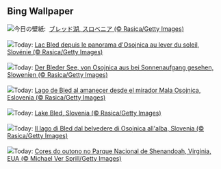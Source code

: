 ## Bing Wallpaper
![](https://www.bing.com/th?id=OHR.LakeBledSunrise_JA-JP6531539874_UHD.jpg&w=1000)今日の壁紙: &nbsp;[ブレッド湖, スロベニア (© Rasica/Getty Images)](https://www.bing.com/th?id=OHR.LakeBledSunrise_JA-JP6531539874_UHD.jpg)
<br><br/>
![](https://www.bing.com/th?id=OHR.LakeBledSunrise_FR-FR7792923061_UHD.jpg&w=1000)Today: [Lac Bled depuis le panorama d'Osojnica au lever du soleil, Slovénie (© Rasica/Getty Images)](https://www.bing.com/th?id=OHR.LakeBledSunrise_FR-FR7792923061_UHD.jpg)
<br><br/>
![](https://www.bing.com/th?id=OHR.LakeBledSunrise_DE-DE0873272145_UHD.jpg&w=1000)Today: [Der Bleder See, von Osojnica aus bei Sonnenaufgang gesehen, Slowenien (© Rasica/Getty Images)](https://www.bing.com/th?id=OHR.LakeBledSunrise_DE-DE0873272145_UHD.jpg)
<br><br/>
![](https://www.bing.com/th?id=OHR.LakeBledSunrise_ES-ES1096593407_UHD.jpg&w=1000)Today: [Lago de Bled al amanecer desde el mirador Mala Osojnica, Eslovenia (© Rasica/Getty Images)](https://www.bing.com/th?id=OHR.LakeBledSunrise_ES-ES1096593407_UHD.jpg)
<br><br/>
![](https://www.bing.com/th?id=OHR.LakeBledSunrise_EN-GB9672401018_UHD.jpg&w=1000)Today: [Lake Bled, Slovenia (© Rasica/Getty Images)](https://www.bing.com/th?id=OHR.LakeBledSunrise_EN-GB9672401018_UHD.jpg)
<br><br/>
![](https://www.bing.com/th?id=OHR.LakeBledSunrise_IT-IT9781591413_UHD.jpg&w=1000)Today: [Il lago di Bled dal belvedere di Osojnica all'alba, Slovenia (© Rasica/Getty Images)](https://www.bing.com/th?id=OHR.LakeBledSunrise_IT-IT9781591413_UHD.jpg)
<br><br/>
![](https://www.bing.com/th?id=OHR.ShenandoahFoliage_PT-BR9012725885_UHD.jpg&w=1000)Today: [Cores do outono no Parque Nacional de Shenandoah, Virgínia, EUA (© Michael Ver Sprill/Getty Images)](https://www.bing.com/th?id=OHR.ShenandoahFoliage_PT-BR9012725885_UHD.jpg)
<br><br/>
